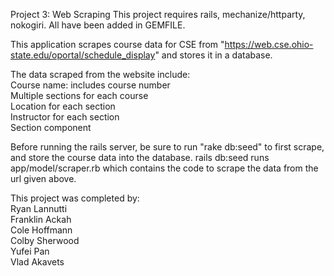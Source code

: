 Project 3: Web Scraping
This project requires rails, mechanize/httparty, nokogiri. All have been added in GEMFILE.

This application scrapes course data for CSE from "https://web.cse.ohio-state.edu/oportal/schedule_display" and stores it in a database. 

The data scraped from the website include:<br />
Course name: includes course number<br />
Multiple sections for each course<br />
Location for each section<br />
Instructor for each section<br />
Section component<br />

Before running the rails server, be sure to run "rake db:seed" to first scrape, and store the course data into the database. rails db:seed runs app/model/scraper.rb which contains the code to scrape the data from the url given above. 

This project was completed by:<br />
Ryan Lannutti<br />
Franklin Ackah<br />
Cole Hoffmann<br />
Colby Sherwood<br />
Yufei Pan<br />
Vlad Akavets<br />

